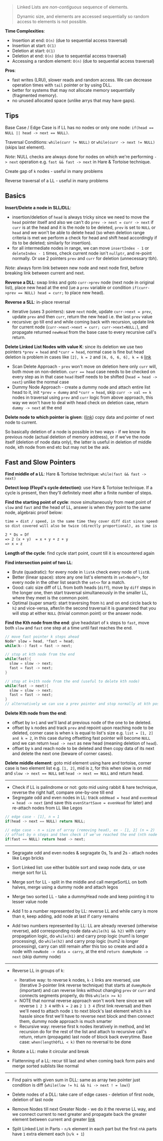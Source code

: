 > Linked Lists are _non-contiguous_ sequence of elements.
> 
> Dynamic size, and elements are accessed sequentially so random access to elements is not possible.

**Time Complexities**:
- Insertion at end: `O(n)` (due to sequential access traversal)
- Insertion at start: `O(1)`
- Deletion at start: `O(1)`
- Deletion at end: `O(n)` (due to sequential access traversal)
- Accessing a random element: `O(n)` (due to sequential access traversal)

**Pros**: 
- fast writes (LRU), slower reads and random access. We can decrease operation times with `tail` pointer or by using DLL.
- better for systems that may not allocate memory sequentially (fragmented memory).
- no unused allocated space (unlike arrys that may have gaps).

## Tips
Base Case / Edge Case is if LL has no nodes or only one node: `if(head == NULL || head -> next == NULL)`.

Traversal Conditions: `while(curr != NULL)` or `while(curr -> next != NULL)` (skips last element).

_Note_: NULL checks are always done for nodes on which we're performing `-> next` operation e.g. `fast && fast -> next` in Hare & Tortoise technique.

Create gap of `k` nodes - useful in many problems

Reverse traversal of a LL - useful in many problems

## Basics
**Insert/Delete a node in SLL/DLL**:
- insertion/deletion of `head` is always tricky since we need to move the `head` pointer itself and also we can't do `prev -> next = curr -> next` if `curr` is at the head and it is the node to be deleted, `prev` is set to `NULL` or `head` and we won't be able to delete head (so when deletion range criteria is met we perform a check for head and shift head accordingly if its to be deleted; similarly for insertion).
- for all intermediate nodes in range, we can move `insertIndex - 1` or `deleteIndex - 1` times, check current node isn't `nullptr`, and re-point normally. Or use 2 pointers `prev` and `curr` for deletion (unnecessary tbh).

_Note_: always form link between new node and next node first, before breaking link between current and next.

**Reverse a DLL**: swap links and goto `curr->prev` node (next node in original list), place new head at the end (ue a `prev` variable or condition `if(curr->prev == NULL) head = curr;` to place new head).

**Reverse a SLL**: in-place reversal
- iterative (uses 3 pointers): save `next` node, update `curr->next = prev`, update `prev` and then `curr`, return the new head i.e. the last `prev` value
- recursive: go till end and while coming back with recursion, update link for current node (`curr->next->next = curr; curr->next=NULL;`), and propagate returned `newHead` from the base case to every recursive call's return.

**Delete Linked List Nodes with value K**: since its deletion we use two pointers `*prev = head` and `*curr = head`, normal case is fine but head deletion is problem in cases like `[2], k = 2` and `[6, 6, 6, 6], k = 6` [link](https://leetcode.com/problems/remove-linked-list-elements/)
- Scan Delete Approach - `prev` won't move on deletion here only `curr` will, both move on non-deletion. `curr == head` case needs to be checked on every step as in that case `head` itself needs to be shifted (`head = head -> next`) unlike the normal case
- Dummy Node Approach - create a dummy node and attach entire list head to it, init `*prev = dummy` and `*curr = head`, skip `curr -> val == k` nodes in traversal using `prev` and `curr` logic from above approach, this way we won't have to deal with head check on deletion case, return `dummy -> next` at the end

**Delete node to which pointer is given**: ([link](https://leetcode.com/problems/delete-node-in-a-linked-list)) copy data and pointer of next node to current.

So basically deletion of a node is possible in two ways - if we know its previous node (actual deletion of memory address), or if we've the node itself (deletion of node data only), the latter is useful in deletion of middle node, `k`th node from end etc but may not be the ask.

## Fast and Slow Pointers
**Find middle of a LL**: Hare & Tortoise technique: `while(fast && fast -> next)`

**Detect loop (Floyd's cycle detection)**: use Hare & Tortoise technique. If a cycle is present, then they'll definitely meet after a finite number of steps.

**Find the starting point of cycle**: move simultaneously from meet point of `slow` and `fast` and the head of LL, answer is when they point to the same node, algebraic proof below:
```txt
time = dist / speed, in the same time they cover diff dist since speeds are diff (2 times the other)
so dist covered will also be twice (directly proportional), as time is constant for both

2 * Ds = Df
=> 2 (x + y)  = x + y + z + y
=> x = z
```

**Length of the cycle**: find cycle start point, count till it is encountered again

**Find intersection point of two LL**:
- Brute (quadratic): for every node in `listA` check every node of `listB`.
- Better (linear space): store any one list's elements in `set<Node*>`, for every node in the other list search the `set<>` for a match.
- Good: calc size diff of LL from both heads (`diff`), move by `diff` steps in the longer one, then start traversal simultaneously in the smaller LL, where they meet is the common point.
- Optimal (super smart): start traversing from `h1` and on end circle back to `h2` and vice-versa, after/in the second traversal it is guaranteed that you will stop at either `NULL` (trivial common point) or the answer node.

**Find the Kth node from the end**: give headstart of `k` steps to `fast`, move both `slow` and `fast` one step at a time until fast reaches the end.
```cpp
// move fast pointer k steps ahead
Node* slow = head, *fast = head;
while(k--) fast = fast -> next;

// stop at kth node from the end
while(fast){
  slow = slow -> next;
  fast = fast -> next;
}

// stop at k+1th node from the end (useful to delete kth node)
while(fast -> next){
  slow = slow -> next;
  fast = fast -> next;
}
// alternatively we can use a prev pointer and stop normally at kth position
```

**Delete Kth node from the end**: 
- offset by `k+1` and we'll land at previous node of the one to be deleted.
- offset by `k` nodes and track `prev` and repoint upon reaching node to be deleted, corner case is when `k` is equal to list's size e.g. `list = [1, 2] and k = 2`, in this case during offsetting fast pointer will become `NULL` and we can return `head -> next` as new head (meaning deletion of `head`).
- offset by `k` and reach node to be deleted and then copy data of its next and delete the next one (beware of corner cases).

**Delete middle element**: goto mid element using hare and tortoise, corner case is two element list e.g. `[1, 2]`, mid is `2`, for this when slow is on mid and `slow -> next == NULL` set `head -> next == NULL` and return head.

---

- Check if LL is palindrome or not: goto mid using rabbit & hare technique, reverse the right half, compare one-by-one till end
- Segregate odd and even nodes in LL: track `oddHead = head` and `evenHead = head -> next` (and save this `evenStartSave = evenHead` for later) and re-attach nodes from LL like Legos

```cpp
// edge case - [1], n = 1
if(head -> next == NULL) return NULL;

// edge case - n = size of array (removing head), ex - [1, 2] (n = 2)
// offset by n steps and then check if we've reached the end (nth node from the end is head)
if(fast == NULL) return head -> next;
```

---

- Segragate odd and even nodes & segragate 0s, 1s and 2s - attach nodes like Lego bricks

- Sort Linked list: use either bubble sort and swap node data, or use merge sort for LL

- Merge sort for LL - split in the middle and call mergeSortLL on both halves, merge using a dummy node and attach legos

- Merge two sorted LL - take a dummyHead node and keep pointing it to lesser value node

- Add 1 to a number represented by LL: reverse LL and while carry is more than `0`, keep adding, add node at last if carry remains

- Add two numbers represented by LL: LL are already reversed (otherwise reverse), add corresponding node data `while(h1 && h2)` with carry propagation logic, do `while(h1)` and carry prop logic (num1 is longer processing), do `while(h2)` and carry prop logic (num2 is longer processing), carry can still remain after this too so create and add a node with `newNode -> data = carry`, at the end `return dummyNode -> next` (skip dummy node)

---

- Reverse LL in groups of k: 
  - Iterative way: to reverse k nodes, `k-1` links are reversed, use (iterative 3-pointer link reverse technique) that starts at `dummyNode` (important) and can reverse links without changing `prev` or `curr` and connects segments properly, do this `while(n >= k)`
  - NOTE that normal reverse approach won't work here since we will reverse `1 2 3 4` with `k = 2` as `2 1 3 4` (first link reversal) and then we'll need to attach node `1` to next block's last element which is a hassle since first we'll have to reverse next block and then connect them, dummy node approach is much smarter
  - Recursive way: reverse first k nodes iteratively in method, and let recursion do for the rest of the list and attach to recursive call's return, return (propagate) last node of block back everytime. Base case: `when(lengthOfLL < k)` then no reversal to be done

- Rotate a LL: make it circular and break

- Flattenning of a LL: recur till last and when coming back form pairs and merge sorted sublists like normal

---

- Find pairs with given sum in DLL: same as array two pointer just condition is diff (`while(low != hi && hi -> next ! = low)`)

- Delete nodes of a DLL: take care of edge cases - deletion of first node, deletion of last node

- Remove Nodes till next Greater Node - we do it the reverse LL way, and we connect current to next greater and propagate back the greater element between current and greater [link](https://leetcode.com/problems/remove-nodes-from-linked-list/)

- Split Linked List in Parts - `n/k` element in each part but the first `n%k` parts have `1` extra element each (`n/k + 1`)
